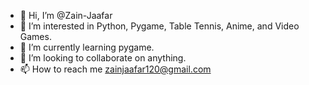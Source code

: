 - 👋 Hi, I’m @Zain-Jaafar
- 👀 I’m interested in Python, Pygame, Table Tennis, Anime, and Video Games.
- 🌱 I’m currently learning pygame.
- 💞️ I’m looking to collaborate on anything.
- 📫 How to reach me zainjaafar120@gmail.com

<!---
Zain-Jaafar/Zain-Jaafar is a ✨ special ✨ repository because its `README.md` (this file) appears on your GitHub profile.
You can click the Preview link to take a look at your changes.
--->
